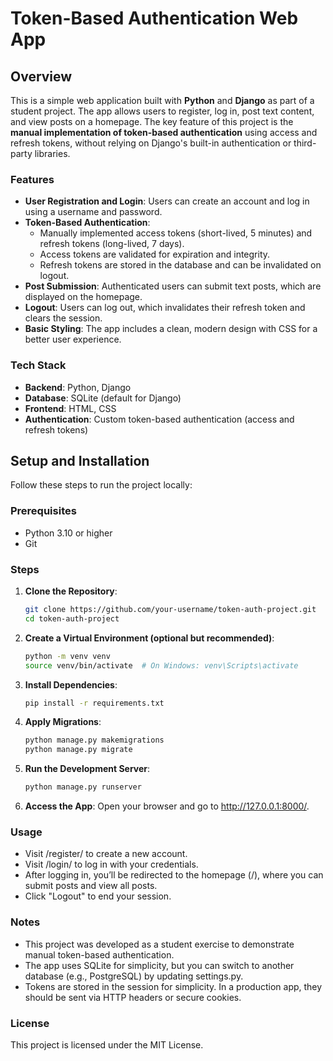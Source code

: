 # Token-Based Authentication Web App

## Overview
This is a simple web application built with **Python** and **Django** as part of a student project. The app allows users to register, log in, post text content, and view posts on a homepage. The key feature of this project is the **manual implementation of token-based authentication** using access and refresh tokens, without relying on Django's built-in authentication or third-party libraries.

### Features
- **User Registration and Login**: Users can create an account and log in using a username and password.
- **Token-Based Authentication**:
  - Manually implemented access tokens (short-lived, 5 minutes) and refresh tokens (long-lived, 7 days).
  - Access tokens are validated for expiration and integrity.
  - Refresh tokens are stored in the database and can be invalidated on logout.
- **Post Submission**: Authenticated users can submit text posts, which are displayed on the homepage.
- **Logout**: Users can log out, which invalidates their refresh token and clears the session.
- **Basic Styling**: The app includes a clean, modern design with CSS for a better user experience.

### Tech Stack
- **Backend**: Python, Django
- **Database**: SQLite (default for Django)
- **Frontend**: HTML, CSS
- **Authentication**: Custom token-based authentication (access and refresh tokens)

## Setup and Installation
Follow these steps to run the project locally:

### Prerequisites
- Python 3.10 or higher
- Git

### Steps
1. **Clone the Repository**:
   ```bash
   git clone https://github.com/your-username/token-auth-project.git
   cd token-auth-project

2. **Create a Virtual Environment (optional but recommended)**:
   ```bash
   python -m venv venv
   source venv/bin/activate  # On Windows: venv\Scripts\activate

3. **Install Dependencies**:
   ```bash
   pip install -r requirements.txt

4. **Apply Migrations**:
   ```bash
   python manage.py makemigrations
   python manage.py migrate

5. **Run the Development Server**:
   ```bash
   python manage.py runserver

6. **Access the App**: Open your browser and go to http://127.0.0.1:8000/.


### Usage

- Visit /register/ to create a new account.
- Visit /login/ to log in with your credentials.
- After logging in, you’ll be redirected to the homepage (/), where you can submit posts and view all posts.
- Click "Logout" to end your session.

### Notes

- This project was developed as a student exercise to demonstrate manual token-based authentication.
- The app uses SQLite for simplicity, but you can switch to another database (e.g., PostgreSQL) by updating settings.py.
- Tokens are stored in the session for simplicity. In a production app, they should be sent via HTTP headers or secure cookies.

### License
This project is licensed under the MIT License.

